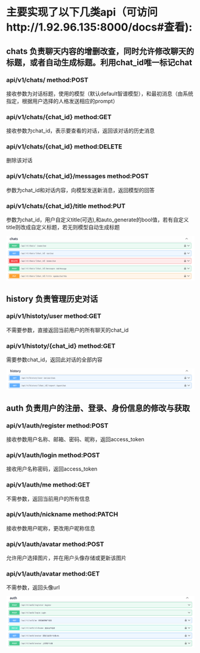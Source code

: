 # 主要实现了以下几类api（可访问http://1.92.96.135:8000/docs#查看):
## chats 负责聊天内容的增删改查，同时允许修改聊天的标题，或者自动生成标题。利用chat_id唯一标记chat
### api/v1/chats/   method:POST   
接收参数为对话标题，使用的模型（默认default智谱模型），和最初消息（由系统指定，根据用户选择的人格发送相应的prompt）
### api/v1/chats/{chat_id}  method:GET
接收参数为chat_id，表示要查看的对话，返回该对话的历史消息
### api/v1/chats/{chat_id}  method:DELETE
删除该对话
### api/v1/chats/{chat_id}/messages     method:POST
参数为chat_id和对话内容，向模型发送新消息，返回模型的回答
### api/v1/chats/{chat_id}/title    method:PUT
参数为chat_id，用户自定义title(可选),和auto_generate的bool值，若有自定义title则改成自定义标题，若无则模型自动生成标题

![1](./chats.png)

## history 负责管理历史对话
### api/v1/histoty/user method:GET
不需要参数，直接返回当前用户的所有聊天的chat_id
### api/v1/histoty/{chat_id} method:GET
需要参数chat_id，返回此对话的全部内容

![2](./history.png)

## auth 负责用户的注册、登录、身份信息的修改与获取
### api/v1/auth/register method:POST
接收参数用户名称、邮箱、密码、昵称，返回access_token
### api/v1/auth/login method:POST
接收用户名称密码，返回access_token
### api/v1/auth/me method:GET
不需参数，返回当前用户的所有信息
### api/v1/auth/nickname method:PATCH
接收参数用户昵称，更改用户昵称信息
### api/v1/auth/avatar method:POST
允许用户选择图片，并在用户头像存储或更新该图片
### api/v1/auth/avatar method:GET
不需参数，返回头像url

![3](./auth.png)
